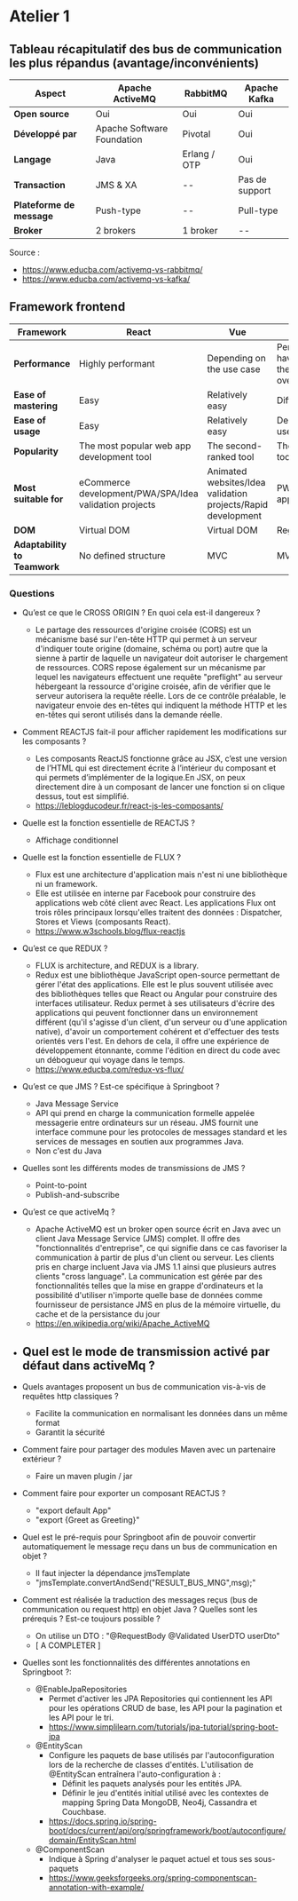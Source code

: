 # Atelier 1

## Tableau  récapitulatif  des  bus  de  communication  les  plus  répandus  (avantage/inconvénients) 

| Aspect |  Apache ActiveMQ  | RabbitMQ | Apache Kafka |
|-----------|-------|-----|---------|
|**Open source**| Oui|Oui|Oui|
|**Développé par**| Apache Software Foundation|Pivotal|Oui|
|**Langage**| Java|Erlang / OTP |Oui|
|**Transaction**| JMS & XA| -- |Pas de support|
|**Plateforme de message**| Push-type| -- |Pull-type|
|**Broker**| 2 brokers| 1 broker | -- |

Source : 
- https://www.educba.com/activemq-vs-rabbitmq/
- https://www.educba.com/activemq-vs-kafka/

## Framework frontend


| Framework | React | Vue | Angular |
|-----------|-------|-----|---------|
|**Performance**|Highly performant|Depending on the use case|Performant but may have some issues in the case of overloading|
|**Ease of mastering**|Easy|Relatively easy|Difficult|
|**Ease of usage**|Easy|Relatively easy|Depending on the use case|
|**Popularity**|The most popular web app development tool|The second-ranked tool|The third-ranked tool|
|**Most suitable for**|eCommerce development/PWA/SPA/Idea validation projects|Animated websites/Idea validation projects/Rapid development|PWA/SPA/Enterprise apps|
|**DOM**|Virtual DOM|Virtual DOM|Regular DOM|
|**Adaptability to Teamwork**|No defined structure|MVC|MVW|


### Questions 

- Qu’est ce que le CROSS ORIGIN ? En quoi cela est-il dangereux ? 
    - Le partage des ressources d'origine croisée (CORS) est un mécanisme basé sur l'en-tête HTTP qui permet à un serveur d'indiquer toute origine (domaine, schéma ou port) autre que la sienne à partir de laquelle un navigateur doit autoriser le chargement de ressources. CORS repose également sur un mécanisme par lequel les navigateurs effectuent une requête "preflight" au serveur hébergeant la ressource d'origine croisée, afin de vérifier que le serveur autorisera la requête réelle. Lors de ce contrôle préalable, le navigateur envoie des en-têtes qui indiquent la méthode HTTP et les en-têtes qui seront utilisés dans la demande réelle.

- Comment REACTJS fait-il pour afficher rapidement les modifications sur les composants ? 
    -  Les composants ReactJS fonctionne grâce au JSX, c’est une version de l’HTML qui est directement écrite à l’intérieur du composant et qui permets d’implémenter de la logique.En JSX, on peux directement dire à un composant de lancer une fonction si on clique dessus, tout est simplifié.
    - https://leblogducodeur.fr/react-js-les-composants/

- Quelle est la fonction essentielle de REACTJS ? 
    - Affichage conditionnel

- Quelle est la fonction essentielle de FLUX ? 
    - Flux est une architecture d'application mais n'est ni une bibliothèque ni un framework. 
    - Elle est utilisée en interne par Facebook pour construire des applications web côté client avec React. Les applications Flux ont trois rôles principaux lorsqu'elles traitent des données : Dispatcher, Stores et Views (composants React).
    - https://www.w3schools.blog/flux-reactjs

- Qu’est ce que REDUX ? 
    - FLUX is architecture, and REDUX is a library.
    - Redux est une bibliothèque JavaScript open-source permettant de gérer l'état des applications. Elle est le plus souvent utilisée avec des bibliothèques telles que React ou Angular pour construire des interfaces utilisateur. Redux permet à ses utilisateurs d'écrire des applications qui peuvent fonctionner dans un environnement différent (qu'il s'agisse d'un client, d'un serveur ou d'une application native), d'avoir un comportement cohérent et d'effectuer des tests orientés vers l'est. En dehors de cela, il offre une expérience de développement étonnante, comme l'édition en direct du code avec un débogueur qui voyage dans le temps.
    - https://www.educba.com/redux-vs-flux/

- Qu’est ce que JMS ? Est-ce spécifique à Springboot ? 
    - Java Message Service
    - API qui prend en charge la communication formelle appelée messagerie entre ordinateurs sur un réseau. JMS fournit une interface commune pour les protocoles de messages standard et les services de messages en soutien aux programmes Java.
    - Non c'est du Java

- Quelles sont les différents modes de transmissions de JMS ? 
    - Point-to-point
    - Publish-and-subscribe

- Qu’est ce que activeMq ? 
    - Apache ActiveMQ est un broker open source écrit en Java avec un client Java Message Service (JMS) complet. Il offre des "fonctionnalités d'entreprise", ce qui signifie dans ce cas favoriser la communication à partir de plus d'un client ou serveur. Les clients pris en charge incluent Java via JMS 1.1 ainsi que plusieurs autres clients "cross language". La communication est gérée par des fonctionnalités telles que la mise en grappe d'ordinateurs et la possibilité d'utiliser n'importe quelle base de données comme fournisseur de persistance JMS en plus de la mémoire virtuelle, du cache et de la persistance du jour
    - https://en.wikipedia.org/wiki/Apache_ActiveMQ



- Quel est le mode de transmission activé par défaut dans activeMq ? 
    - 
    
- Quels avantages proposent un bus de communication vis-à-vis de requêtes http classiques ? 
    - Facilite la communication en normalisant les données dans un même format
    - Garantit la sécurité 

- Comment faire pour partager des modules Maven avec un partenaire extérieur ? 
    - Faire un maven plugin / jar

- Comment faire pour exporter un composant REACTJS ? 
    - "export default App"
    - "export {Greet as Greeting}"

- Quel est le pré-requis pour Springboot afin de pouvoir convertir automatiquement le message reçu dans un bus de communication en objet ? 
    - Il faut injecter la dépendance jmsTemplate
    - "jmsTemplate.convertAndSend("RESULT_BUS_MNG",msg);"

- Comment est réalisée la traduction des messages reçus (bus de communication ou request http) en objet Java ? Quelles sont les prérequis ? Est-ce toujours possible ? 
    - On utilise un DTO : "@RequestBody @Validated UserDTO userDto"
    - [ A COMPLETER ]

- Quelles sont les fonctionnalités des différentes annotations en Springboot ?: 
    - @EnableJpaRepositories 
        - Permet d'activer les JPA Repositories qui contiennent les API pour les opérations CRUD de base, les API pour la pagination et les API pour le tri.
        - https://www.simplilearn.com/tutorials/jpa-tutorial/spring-boot-jpa
    - @EntityScan 
        - Configure les paquets de base utilisés par l'autoconfiguration lors de la recherche de classes d'entités. 
        L'utilisation de @EntityScan entraînera l'auto-configuration à :
            -  Définit les paquets analysés pour les entités JPA.
            - Définir le jeu d'entités initial utilisé avec les contextes de mapping Spring Data MongoDB, Neo4j, Cassandra et Couchbase.
        - https://docs.spring.io/spring-boot/docs/current/api/org/springframework/boot/autoconfigure/domain/EntityScan.html
    - @ComponentScan 
        - Indique à Spring d'analyser le paquet actuel et tous ses sous-paquets
        - https://www.geeksforgeeks.org/spring-componentscan-annotation-with-example/